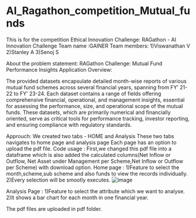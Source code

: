 # AI_Ragathon_competition_Mutual_funds
This is for the competition  Ethical Innovation Challenge: RAGathon - AI Innovation Challenge
Team name :GAINER
Team members:
1)Viswanathan V
2)Stanley A
3)Senoj S

About the problem statement:
RAGathon Challenge: Mutual Fund Performance Insights Application
Overview:

The provided datasets encapsulate detailed month-wise reports of various mutual fund schemes across several financial years, spanning from FY’ 21-22 to FY’ 23-24. Each dataset contains a range of fields offering comprehensive financial, operational, and management insights, essential for assessing the performance, size, and operational scope of the mutual funds. These datasets, which are primarily numerical and financially oriented, serve as critical tools for performance tracking, investor reporting, and ensuring compliance with regulatory standards.



Approuch:
We created two tabs - HOME and Analysis
These two tabs navigates to home page and analysis page
Each page has an option to upload the pdf file.
Code usage : First,we changed this pdf file into a dataframe which is also added the calculated columns(Net Inflow or Outflow, Net Asset under Management per Scheme,Net Inflow or Outflow per Scheme) with download option.
Home page :
1)Feature to select the month,scheme,sub scheme and also funds to view the records individually.
2)Every selection will be smootly executes.
![image](https://github.com/viswanathan-v/AI_Ragathon_competition_Mutual_funds/assets/98252535/53aed970-7702-4b7d-81a5-a954a1227f5b)

Analysis Page :
1)Feature to select the attribute which we want to analyse.
2)It shows a bar chart for each month in one financial year.

The pdf files are uploaded in pdf folder.


